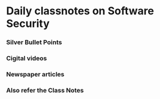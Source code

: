 #   Daily classnotes on Software Security
### Silver Bullet Points
### Cigital videos
### Newspaper articles
### Also refer the Class Notes
